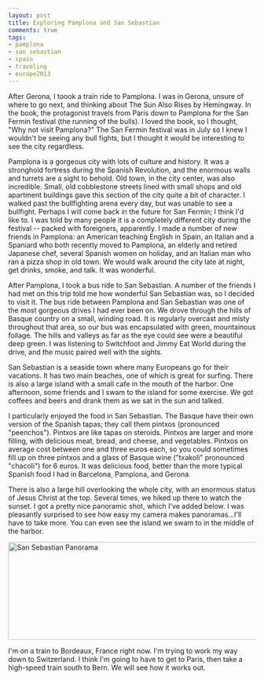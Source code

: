 ```yaml
---
layout: post
title: Exploring Pamplona and San Sebastian
comments: true
tags:
- pamplona
- san sebastian
- spain
- traveling
- europe2013
---
```

After Gerona, I toook a train ride to Pamplona. I was in Gerona, unsure of where to go next, and thinking about The Sun Also Rises by Hemingway. In the book, the protagonist travels from Paris down to Pamplona for the San Fermin festival (the running of the bulls). I loved the book, so I thought, "Why not visit Pamplona?" The San Fermin festival was in July so I knew I wouldn't be seeing any bull fights, but I thought it would be interesting to see the city regardless.

Pamplona is a gorgeous city with lots of culture and history. It was a stronghold fortress during the Spanish Revolution, and the enormous walls and turrets are a sight to behold. Old town, in the city center, was also incredible. Small, old cobblestone streets lined with small shops and old apartment buildings gave this section of the city quite a bit of character. I walked past the bullfighting arena every day, but was unable to see a bullfight. Perhaps I will come back in the future for San Fermin; I think I'd like to. I was told by many people it is a completely different city during the festival -- packed with foreigners, apparently. I made a number of new friends in Pamplona: an American teaching English in Spain, an Italian and a Spaniard who both recently moved to Pamplona, an elderly and retired Japanese chef, several Spanish women on holiday, and an Italian man who ran a pizza shop in old town. We would walk around the city late at night, get drinks, smoke, and talk. It was wonderful.

After Pamplona, I took a bus ride to San Sebastian. A number of the friends I had met on this trip told me how wonderful San Sebastian was, so I decided to visit it. The bus ride between Pamplona and San Sebastian was one of the most gorgeous drives I had ever been on. We drove through the hills of Basque country on a small, winding road. It is regularly overcast and misty throughout that area, so our bus was encapsulated with green, mountainous foilage. The hills and valleys as far as the eye could see were a beautiful deep green. I was listening to Switchfoot and Jimmy Eat World during the drive, and the music paired well with the sights.

San Sebastian is a seaside town where many Europeans go for their vacations. It has two main beaches, one of which is great for surfing. There is also a large island with a small cafe in the mouth of the harbor. One afternoon, some friends and I swam to the island for some exercise. We got coffees and beers and drank them as we sat in the sun and talked.

I particularly enjoyed the food in San Sebastian. The Basque have their own version of the Spanish tapas; they call them pintxos (pronounced "peenchos"). Pintxos are like tapas on steroids. Pintxos are larger and more filling, with delicious meat, bread, and cheese, and vegetables. Pintxos on average cost between one and three euros each, so you could sometimes fill up on three pintxos and a glass of Basque wine ("txakoli" pronounced "chacoli") for 6 euros. It was delicious food, better than the more typical Spanish food I had in Barcelona, Pamplona, and Gerona.

There is also a large hill overlooking the whole city, with an enormous status of Jesus Christ at the top. Several times, we hiked up there to watch the sunset. I got a pretty nice panoramic shot, which I've added below. I was pleasantly surprised to see how easy my camera makes panoramas...I'll have to take more. You can even see the island we swam to in the middle of the harbor.

<a href="{% asset_path full/san_sebastian_panorama.jpg %}"><img alt="San Sebastian Panorama" src="{% asset_path thumb/san_sebastian_panorama.jpg %}" height="199" width="918" /></a>

I'm on a train to Bordeaux, France right now. I'm trying to work my way down to Switzerland. I think I'm going to have to get to Paris, then take a high-speed train south to Bern. We will see how it works out.
